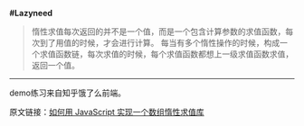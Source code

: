 **#Lazyneed**
>惰性求值每次返回的并不是一个值，而是一个包含计算参数的求值函数，每次到了用值的时候，才会进行计算。
>每当有多个惰性操作的时候，构成一个求值函数链，每次求值的时候，每个求值函数都想上一级求值函数求值，返回一个值。


----------
demo练习来自知乎饿了么前端。

原文链接：[如何用 JavaScript 实现一个数组惰性求值库](https://zhuanlan.zhihu.com/p/26535479)